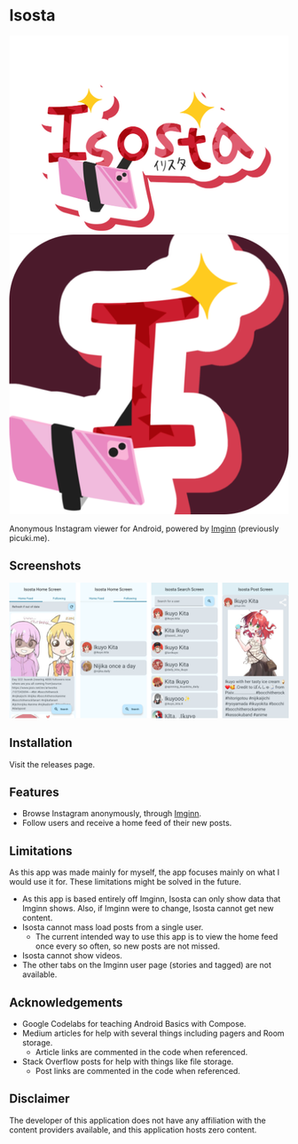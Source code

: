 # Isosta
![IsostaLogo](./assets/isosta.png) ![Isosta App Icon](./assets/appicon.png)

Anonymous Instagram viewer for Android, powered by [Imginn](https://imginn.com) (previously picuki.me).

## Screenshots
![Screenshots](./assets/screens.png)

## Installation
Visit the releases page.

## Features
* Browse Instagram anonymously, through [Imginn](https://imginn.com).
* Follow users and receive a home feed of their new posts.

## Limitations
As this app was made mainly for myself, the app focuses mainly on what I would use it for.  These limitations might be solved in the future.

* As this app is based entirely off Imginn, Isosta can only show data that Imginn shows.  Also, if Imginn were to change, Isosta cannot get new content.
* Isosta cannot mass load posts from a single user.  
  * The current intended way to use this app is to view the home feed once every so often, so new posts are not missed.
* Isosta cannot show videos.
* The other tabs on the Imginn user page (stories and tagged) are not available.

## Acknowledgements
* Google Codelabs for teaching Android Basics with Compose.
* Medium articles for help with several things including pagers and Room storage.
  * Article links are commented in the code when referenced.
* Stack Overflow posts for help with things like file storage.
  * Post links are commented in the code when referenced.


## Disclaimer
The developer of this application does not have any affiliation with the content providers available, and this application hosts zero content.
